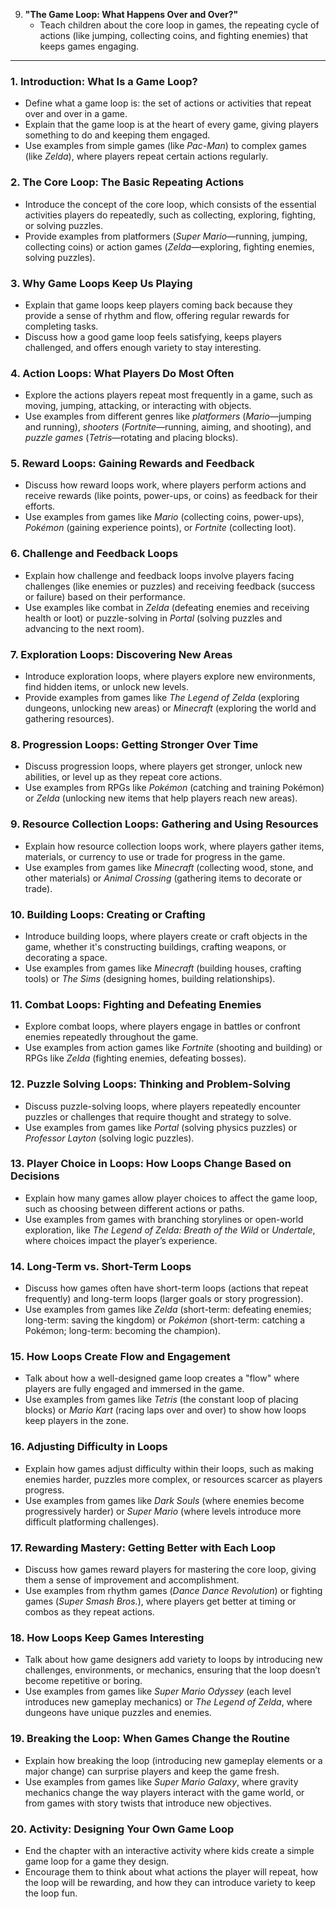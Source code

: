 9. **"The Game Loop: What Happens Over and Over?"**
   - Teach children about the core loop in games, the repeating cycle of actions (like jumping, collecting coins, and fighting enemies) that keeps games engaging.

---

### 1. **Introduction: What Is a Game Loop?**
   - Define what a game loop is: the set of actions or activities that repeat over and over in a game.
   - Explain that the game loop is at the heart of every game, giving players something to do and keeping them engaged.
   - Use examples from simple games (like *Pac-Man*) to complex games (like *Zelda*), where players repeat certain actions regularly.

### 2. **The Core Loop: The Basic Repeating Actions**
   - Introduce the concept of the core loop, which consists of the essential activities players do repeatedly, such as collecting, exploring, fighting, or solving puzzles.
   - Provide examples from platformers (*Super Mario*—running, jumping, collecting coins) or action games (*Zelda*—exploring, fighting enemies, solving puzzles).

### 3. **Why Game Loops Keep Us Playing**
   - Explain that game loops keep players coming back because they provide a sense of rhythm and flow, offering regular rewards for completing tasks.
   - Discuss how a good game loop feels satisfying, keeps players challenged, and offers enough variety to stay interesting.

### 4. **Action Loops: What Players Do Most Often**
   - Explore the actions players repeat most frequently in a game, such as moving, jumping, attacking, or interacting with objects.
   - Use examples from different genres like *platformers* (*Mario*—jumping and running), *shooters* (*Fortnite*—running, aiming, and shooting), and *puzzle games* (*Tetris*—rotating and placing blocks).

### 5. **Reward Loops: Gaining Rewards and Feedback**
   - Discuss how reward loops work, where players perform actions and receive rewards (like points, power-ups, or coins) as feedback for their efforts.
   - Use examples from games like *Mario* (collecting coins, power-ups), *Pokémon* (gaining experience points), or *Fortnite* (collecting loot).

### 6. **Challenge and Feedback Loops**
   - Explain how challenge and feedback loops involve players facing challenges (like enemies or puzzles) and receiving feedback (success or failure) based on their performance.
   - Use examples like combat in *Zelda* (defeating enemies and receiving health or loot) or puzzle-solving in *Portal* (solving puzzles and advancing to the next room).

### 7. **Exploration Loops: Discovering New Areas**
   - Introduce exploration loops, where players explore new environments, find hidden items, or unlock new levels.
   - Provide examples from games like *The Legend of Zelda* (exploring dungeons, unlocking new areas) or *Minecraft* (exploring the world and gathering resources).

### 8. **Progression Loops: Getting Stronger Over Time**
   - Discuss progression loops, where players get stronger, unlock new abilities, or level up as they repeat core actions.
   - Use examples from RPGs like *Pokémon* (catching and training Pokémon) or *Zelda* (unlocking new items that help players reach new areas).

### 9. **Resource Collection Loops: Gathering and Using Resources**
   - Explain how resource collection loops work, where players gather items, materials, or currency to use or trade for progress in the game.
   - Use examples from games like *Minecraft* (collecting wood, stone, and other materials) or *Animal Crossing* (gathering items to decorate or trade).

### 10. **Building Loops: Creating or Crafting**
   - Introduce building loops, where players create or craft objects in the game, whether it's constructing buildings, crafting weapons, or decorating a space.
   - Use examples from games like *Minecraft* (building houses, crafting tools) or *The Sims* (designing homes, building relationships).

### 11. **Combat Loops: Fighting and Defeating Enemies**
   - Explore combat loops, where players engage in battles or confront enemies repeatedly throughout the game.
   - Use examples from action games like *Fortnite* (shooting and building) or RPGs like *Zelda* (fighting enemies, defeating bosses).

### 12. **Puzzle Solving Loops: Thinking and Problem-Solving**
   - Discuss puzzle-solving loops, where players repeatedly encounter puzzles or challenges that require thought and strategy to solve.
   - Use examples from games like *Portal* (solving physics puzzles) or *Professor Layton* (solving logic puzzles).

### 13. **Player Choice in Loops: How Loops Change Based on Decisions**
   - Explain how many games allow player choices to affect the game loop, such as choosing between different actions or paths.
   - Use examples from games with branching storylines or open-world exploration, like *The Legend of Zelda: Breath of the Wild* or *Undertale*, where choices impact the player’s experience.

### 14. **Long-Term vs. Short-Term Loops**
   - Discuss how games often have short-term loops (actions that repeat frequently) and long-term loops (larger goals or story progression).
   - Use examples from games like *Zelda* (short-term: defeating enemies; long-term: saving the kingdom) or *Pokémon* (short-term: catching a Pokémon; long-term: becoming the champion).

### 15. **How Loops Create Flow and Engagement**
   - Talk about how a well-designed game loop creates a "flow" where players are fully engaged and immersed in the game.
   - Use examples from games like *Tetris* (the constant loop of placing blocks) or *Mario Kart* (racing laps over and over) to show how loops keep players in the zone.

### 16. **Adjusting Difficulty in Loops**
   - Explain how games adjust difficulty within their loops, such as making enemies harder, puzzles more complex, or resources scarcer as players progress.
   - Use examples from games like *Dark Souls* (where enemies become progressively harder) or *Super Mario* (where levels introduce more difficult platforming challenges).

### 17. **Rewarding Mastery: Getting Better with Each Loop**
   - Discuss how games reward players for mastering the core loop, giving them a sense of improvement and accomplishment.
   - Use examples from rhythm games (*Dance Dance Revolution*) or fighting games (*Super Smash Bros.*), where players get better at timing or combos as they repeat actions.

### 18. **How Loops Keep Games Interesting**
   - Talk about how game designers add variety to loops by introducing new challenges, environments, or mechanics, ensuring that the loop doesn’t become repetitive or boring.
   - Use examples from games like *Super Mario Odyssey* (each level introduces new gameplay mechanics) or *The Legend of Zelda*, where dungeons have unique puzzles and enemies.

### 19. **Breaking the Loop: When Games Change the Routine**
   - Explain how breaking the loop (introducing new gameplay elements or a major change) can surprise players and keep the game fresh.
   - Use examples from games like *Super Mario Galaxy*, where gravity mechanics change the way players interact with the game world, or from games with story twists that introduce new objectives.

### 20. **Activity: Designing Your Own Game Loop**
   - End the chapter with an interactive activity where kids create a simple game loop for a game they design.
   - Encourage them to think about what actions the player will repeat, how the loop will be rewarding, and how they can introduce variety to keep the loop fun.